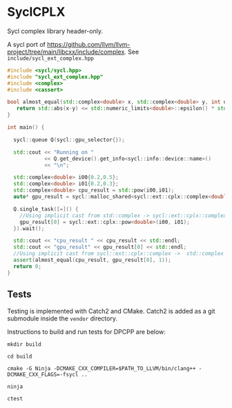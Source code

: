 # SyclCPLX

Sycl complex library header-only. 


A sycl port of https://github.com/llvm/llvm-project/tree/main/libcxx/include/complex.
See `include/sycl_ext_complex.hpp` 

```c++
#include <sycl/sycl.hpp>
#include "sycl_ext_complex.hpp"
#include <complex>
#include <cassert>

bool almost_equal(std::complex<double> x, std::complex<double> y, int ulp) {
   return std::abs(x-y) <= std::numeric_limits<double>::epsilon() * std::abs(x+y) * ulp || std::abs(x-y) < std::numeric_limits<double>::min();
}

int main() {

  sycl::queue Q(sycl::gpu_selector{});

  std::cout << "Running on "
            << Q.get_device().get_info<sycl::info::device::name>()
            << "\n";

  std::complex<double> i00{0.2,0.5};
  std::complex<double> i01{0.2,0.3};
  std::complex<double> cpu_result = std::pow(i00,i01);
  auto* gpu_result = sycl::malloc_shared<sycl::ext::cplx::complex<double>>(1,Q);

  Q.single_task([=]() {
    //Using implicit cast from std::complex -> sycl::ext::cplx::complex
    gpu_result[0] = sycl::ext::cplx::pow<double>(i00, i01);
  }).wait();

  std::cout << "cpu_result " << cpu_result << std::endl;
  std::cout << "gpu_result" << gpu_result[0] << std::endl;
  //Using implicit cast from sycl::ext::cplx::complex ->  std::complex
  assert(almost_equal(cpu_result, gpu_result[0], 1));
  return 0;
}
```

## Tests

Testing is implemented with Catch2 and CMake. Catch2 is added as a git submodule inside the `vendor` directory.

Instructions to build and run tests for DPCPP are below:
```
mkdir build

cd build

cmake -G Ninja -DCMAKE_CXX_COMPILER=$PATH_TO_LLVM/bin/clang++ -DCMAKE_CXX_FLAGS=-fsycl ..

ninja

ctest
```
